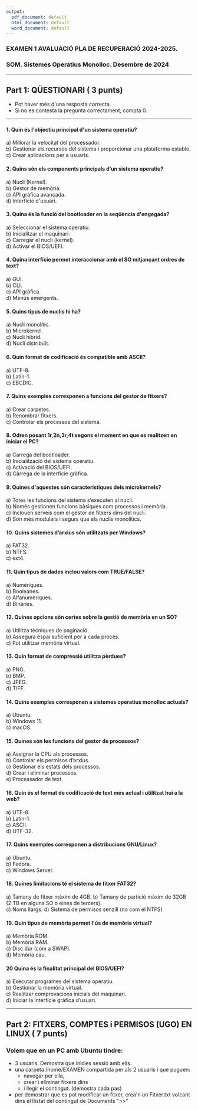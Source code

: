 ```yaml
---
output:
  pdf_document: default
  html_document: default
  word_document: default
---
```

### EXAMEN 1 AVALUACIÓ PLA DE RECUPERACIÓ 2024-2025. 
### SOM. Sistemes Operatius Monolloc. Desembre de 2024

---

## Part 1: QÜESTIONARI ( 3 punts)

* Pot haver més d'una resposta correcta. 
* Si no es contesta la pregunta correctament, compta 0.

---

#### 1. Quin és l'objectiu principal d'un sistema operatiu?  
a) Millorar la velocitat del processador.  
b) Gestionar els recursos del sistema i proporcionar una plataforma estable.   
c) Crear aplicacions per a usuaris.  


#### 2. Quins són els components principals d’un sistema operatiu?  
a) Nucli (Kernel).   
b) Gestor de memòria.   
c) API gràfica avançada.  
d) Interfície d'usuari.   


#### 3. Quina és la funció del bootloader en la seqüència d'engegada?  
a) Seleccionar el sistema operatiu.   
b) Inicialitzar el maquinari.  
c) Carregar el nucli (kernel).   
d) Activar el BIOS/UEFI.  


#### 4. Quina interfície permet interaccionar amb el SO mitjançant ordres de text?  
a) GUI.  
b) CLI.   
c) API gràfica.  
d) Menús emergents.  


#### 5. Quins tipus de nuclis hi ha?  
a) Nucli monolític.   
b) Microkernel.   
c) Nucli híbrid.   
d) Nucli distribuït.  


#### 6. Quin format de codificació és compatible amb ASCII?  
a) UTF-8.   
b) Latin-1.  
c) EBCDIC.  


#### 7. Quins exemples corresponen a funcions del gestor de fitxers?  
a) Crear carpetes.   
b) Renombrar fitxers.   
c) Controlar els processos del sistema.  




#### 8. Odren posant 1r,2n,3r,4t segons el moment en que es realitzen en iniciar el PC?  
a) Carrega del bootloader.  
b) Inicialització del sistema operatiu.  
c) Activació del BIOS/UEFI.   
d) Càrrega de la interfície gràfica.  



#### 9. Quines d'aquestes són característiques dels microkernels?  
a) Totes les funcions del sistema s’executen al nucli.  
b) Només gestionen funcions bàsiques com processos i memòria.   
c) Inclouen serveis com el gestor de fitxers dins del nucli.  
d) Són més modulars i segurs que els nuclis monolítics.   



#### 10. Quins sistemes d’arxius són utilitzats per Windows?  
a) FAT32.   
b) NTFS.   
c) ext4.  




#### 11. Quin tipus de dades inclou valors com TRUE/FALSE?  
a) Numèriques.  
b) Booleanes.   
c) Alfanumèriques.  
d) Binàries.  



#### 12. Quines opcions són certes sobre la gestió de memòria en un SO?  
a) Utilitza tècniques de paginació.   
b) Assegura espai suficient per a cada procés.   
c) Pot utilitzar memòria virtual.   


#### 13. Quin format de compressió utilitza pèrdues?  
a) PNG.  
b) BMP.  
c) JPEG.   
d) TIFF.  



#### 14. Quins exemples corresponen a sistemes operatius monolloc actuals?  
a) Ubuntu.   
b) Windows 11.   
c) macOS. 


#### 15. Quines són les funcions del gestor de processos?  
a) Assignar la CPU als processos.   
b) Controlar els permisos d’arxius.  
c) Gestionar els estats dels processos.   
d) Crear i eliminar processos.  
e) Processador de text.



#### 16. Quin és el format de codificació de text més actual i utilitzat hui a la web?  
a) UTF-8.   
b) Latin-1.  
c) ASCII.  
d) UTF-32.



#### 17. Quins exemples corresponen a distribucions GNU/Linux?  
a) Ubuntu.   
b) Fedora.   
c) Windows Server.  
 



#### 18. Quines limitacions té el sistema de fitxer FAT32?
a) Tamany de fitxer máxim de 4GB. 
b) Tamany de partició màxim de 32GB (2 TB en alguns SO o eines de tercers).  
c) Noms llargs.
d) Sistema de permisos senzill (no com el NTFS)





#### 19. Quin tipus de memòria permet l'ús de memòria virtual?  
a) Memòria ROM.  
b) Memòria RAM.   
c) Disc dur (com a SWAP).   
d) Memòria cau.  




#### 20 Quina és la finalitat principal del BIOS/UEFI?  
a) Executar programes del sistema operatiu.  
b) Gestionar la memòria virtual.  
c) Realitzar comprovacions inicials del maquinari.   
d) Iniciar la interfície gràfica d’usuari.  

---

## Part 2: FITXERS, COMPTES i PERMISOS (UGO) EN LINUX ( 7 punts)

### Volem que en un PC amb Ubuntu tindre:

* 3 usuaris. Demostra que inicies sessió amb ells.
* una carpeta /home/EXAMEN compartida per als 2 usuaris i que puguen:
    * navegar per ella, 
    * crear i eliminar fitxers dins 
    * i llegir el contingut.
    (demostra cada pas)
* per demostrar que es pot modificar un fitxer, crea'n un Fitxer.txt volcant dins el llistat del contingut de Documents ">>"






